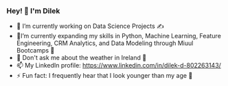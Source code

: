   ### Hey! 👋  I'm Dilek 
  

- 🔭 I’m currently working on Data Science Projects ✍
- 🌱I’m currently expanding my skills in Python, Machine Learning, Feature Engineering, CRM Analytics, and Data Modeling through Miuul Bootcamps 🙂
- 💬 Don't ask me about the weather in Ireland 🥲
- 📫 My LinkedIn profile: https://www.linkedin.com/in/dilek-d-802263143/ 
- ⚡ Fun fact: I frequently hear that I look younger than my age 👻
